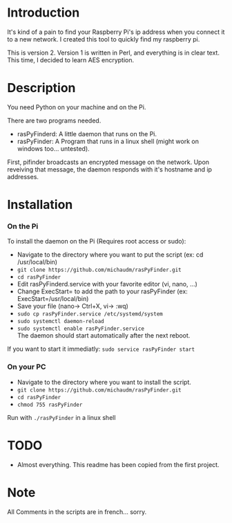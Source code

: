 # Introduction
It's kind of a pain to find your Raspberry Pi's ip address when you connect it to a new network. I created this tool to quickly find my raspberry pi.

This is version 2. Version 1 is written in Perl, and everything is in clear text. This time, I decided to learn AES encryption.

# Description

You need Python on your machine and on the Pi.

There are two programs needed.

- rasPyFinderd: A little daemon that runs on the Pi.
- rasPyFinder: A Program that runs in a linux shell (might work on windows too... untested).

First, pifinder broadcasts an encrypted message on the network. Upon reveiving that message, the daemon responds with it's hostname and ip addresses.

# Installation

### On the Pi

To install the daemon on the Pi (Requires root access or sudo):
- Navigate to the directory where you want to put the script (ex: cd /usr/local/bin)
- `git clone https://github.com/michaudm/rasPyFinder.git`
- `cd rasPyFinder`
- Edit rasPyFinderd.service with your favorite editor (vi, nano, ...)
- Change ExecStart=<Your Path Here> to add the path to your rasPyFinder (ex: ExecStart=/usr/local/bin)
- Save your file (nano-> Ctrl+X, vi-> :wq)
- `sudo cp rasPyFinder.service /etc/systemd/system`
- `sudo systemctl daemon-reload`
- `sudo systemctl enable rasPyFinder.service`  
The daemon should start automatically after the next reboot.

If you want to start it immediatly: `sudo service rasPyFinder start`


### On your PC

- Navigate to the directory where you want to install the script.
- `git clone https://github.com/michaudm/rasPyFinder.git`
- `cd rasPyFinder`
- `chmod 755 rasPyFinder`

Run with `./rasPyFinder` in a linux shell

# TODO

- Almost everything. This readme has been copied from the first project.

# Note

All Comments in the scripts are in french... sorry.
